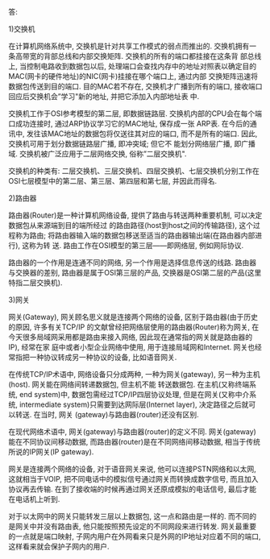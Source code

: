答:

1)交换机

在计算机网络系统中, 交换机是针对共享工作模式的弱点而推出的. 交换机拥有一条高带宽的背部总线和内部交换矩阵. 交换机的所有的端口都挂接在这条背 部总线上, 当控制电路收到数据包以后, 处理端口会查找内存中的地址对照表以确定目的MAC(网卡的硬件地址)的NIC(网卡)挂接在哪个端口上, 通过内部 交换矩阵迅速将数据包传送到目的端口. 目的MAC若不存在, 交换机才广播到所有的端口, 接收端口回应后交换机会”学习"新的地址, 并把它添加入内部地址表 中. 

交换机工作于OSI参考模型的第二层, 即数据链路层. 交换机内部的CPU会在每个端口成功连接时, 通过ARP协议学习它的MAC地址, 保存成一张 ARP表. 在今后的通讯中, 发往该MAC地址的数据包将仅送往其对应的端口, 而不是所有的端口. 因此, 交换机可用于划分数据链路层广播, 即冲突域; 但它不 能划分网络层广播, 即广播域. 
交换机被广泛应用于二层网络交换, 俗称”二层交换机". 

交换机的种类有: 二层交换机、三层交换机、四层交换机、七层交换机分别工作在OSI七层模型中的第二层、第三层、第四层和第七层, 并因此而得名. 

2)路由器

路由器(Router)是一种计算机网络设备, 提供了路由与转送两种重要机制, 可以决定数据包从来源端到目的端所经过 的路由路径(host到host之间的传输路径), 这个过程称为路由; 将路由器输入端的数据包移送至适当的路由器输出端(在路由器内部进行), 这称为转 送. 路由工作在OSI模型的第三层——即网络层, 例如网际协议. 

路由器的一个作用是连通不同的网络, 另一个作用是选择信息传送的线路.  路由器与交换器的差别, 路由器是属于OSI第三层的产品, 交换器是OSI第二层的产品(这里特指二层交换机). 

3)网关

网关(Gateway), 网关顾名思义就是连接两个网络的设备, 区别于路由器(由于历史的原因, 许多有关TCP/IP 的文献曾经把网络层使用的路由器(Router)称为网关, 在今天很多局域网采用都是路由来接入网络, 因此现在通常指的网关就是路由器的IP), 经常在家 庭中或者小型企业网络中使用, 用于连接局域网和Internet.  网关也经常指把一种协议转成另一种协议的设备, 比如语音网关. 

在传统TCP/IP术语中, 网络设备只分成两种, 一种为网关(gateway), 另一种为主机(host). 网关能在网络间转递数据包, 但主机不能 转送数据包. 在主机(又称终端系统, end system)中, 数据包需经过TCP/IP四层协议处理, 但是在网关(又称中介系 统, intermediate system)只需要到达网际层(Internet layer), 决定路径之后就可以转送. 在当时, 网关 (gateway)与路由器(router)还没有区别. 

在现代网络术语中, 网关(gateway)与路由器(router)的定义不同. 网关(gateway)能在不同协议间移动数据, 而路由器(router)是在不同网络间移动数据, 相当于传统所说的IP网关(IP gateway). 

网关是连接两个网络的设备, 对于语音网关来说, 他可以连接PSTN网络和以太网, 这就相当于VOIP, 把不同电话中的模拟信号通过网关而转换成数字信号, 而且加入协议再去传输. 在到了接收端的时候再通过网关还原成模拟的电话信号, 最后才能在电话机上听到. 

对于以太网中的网关只能转发三层以上数据包, 这一点和路由是一样的. 而不同的是网关中并没有路由表, 他只能按照预先设定的不同网段来进行转发. 网关最重要的一点就是端口映射, 子网内用户在外网看来只是外网的IP地址对应着不同的端口, 这样看来就会保护子网内的用户. 